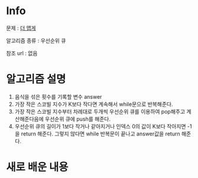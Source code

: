 # Info

문제 : [더 맵게](https://programmers.co.kr/learn/courses/30/lessons/42626)

알고리즘 종류 : 우선순위 큐

참조 url : 없음

# 알고리즘 설명

1. 음식을 섞은 횟수를 기록할 변수 answer
2. 가장 작은 스코빌 지수가 K보다 작다면 계속해서 while문으로 반복해준다.
3. 가장 작은 스코빌 지수부터 차례대로 두개씩 우선순위 큐를 이용하여 pop해주고 계산해준다음에 우선순위 큐에 push를 해준다.
4. 우선순위 큐의 길이가 1보다 작거나 같아지거나 인덱스 0의 값이 K보다 작아지면 -1을 return 해준다. 그렇지 않다면 while 반복문이 끝나고 answer값을 return 해준다.

# 새로 배운 내용